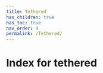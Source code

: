 ```yaml
---
title: Tethered
has_children: true
has_toc: true
nav_order: 4
permalink: /Tethered/
---
```


# Index for tethered